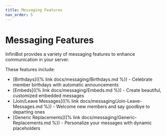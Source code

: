 ```yaml
---
title: Messaging Features
nav_order: 5
---
```


# Messaging Features

InfiniBot provides a variety of messaging features to enhance communication in your server.

These features include:

- [Birthdays]({% link docs/messaging/Birthdays.md %}) - Celebrate member birthdays with automatic announcements
- [Embeds]({% link docs/messaging/Embeds.md %}) - Create beautiful, customized embedded messages
- [Join/Leave Messages]({% link docs/messaging/Join-Leave-Messages.md %}) - Welcome new members and say goodbye to departing ones
- [Generic Replacements]({% link docs/messaging/Generic-Replacements.md %}) - Personalize your messages with dynamic placeholders

